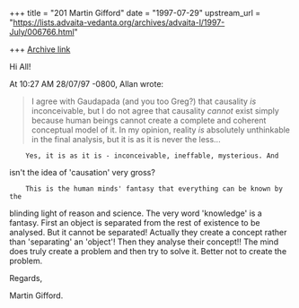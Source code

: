 +++
title = "201 Martin Gifford"
date = "1997-07-29"
upstream_url = "https://lists.advaita-vedanta.org/archives/advaita-l/1997-July/006766.html"

+++
[Archive link](https://lists.advaita-vedanta.org/archives/advaita-l/1997-July/006766.html)

Hi All!

At 10:27 AM 28/07/97 -0800, Allan wrote:

>I agree with Gaudapada (and you too Greg?) that causality *is*
>inconceivable, but I do not agree that causality *cannot* exist simply
>because human beings cannot create a complete and coherent conceptual model
>of it.  In my opinion, reality *is* absolutely unthinkable in the final
>analysis, but it is as it is never the less...

        Yes, it is as it is - inconceivable, ineffable, mysterious. And
isn't the idea of 'causation' very gross?

        This is the human minds' fantasy that everything can be known by the
blinding light of reason and science. The very word 'knowledge' is a
fantasy. First an object is separated from the rest of existence to be
analysed. But it cannot be separated! Actually they create a concept rather
than 'separating' an 'object'! Then they analyse their concept!! The mind
does truly create a problem and then try to solve it. Better not to create
the problem.

Regards,

Martin Gifford.

